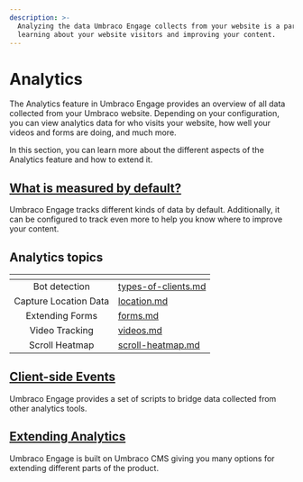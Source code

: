 ```yaml
---
description: >-
  Analyzing the data Umbraco Engage collects from your website is a part of
  learning about your website visitors and improving your content.
---
```


# Analytics

The Analytics feature in Umbraco Engage provides an overview of all data collected from your Umbraco website. Depending on your configuration, you can view analytics data for who visits your website, how well your videos and forms are doing, and much more.

In this section, you can learn more about the different aspects of the Analytics feature and how to extend it.

## [What is measured by default?](what-is-measured-by-default.md)

Umbraco Engage tracks different kinds of data by default. Additionally, it can be configured to track even more to help you know where to improve your content.

## Analytics topics

<table data-view="cards"><thead><tr><th align="center"></th><th data-hidden data-card-target data-type="content-ref"></th></tr></thead><tbody><tr><td align="center">Bot detection</td><td><a href="types-of-clients.md">types-of-clients.md</a></td></tr><tr><td align="center">Capture Location Data</td><td><a href="location.md">location.md</a></td></tr><tr><td align="center">Extending Forms</td><td><a href="forms.md">forms.md</a></td></tr><tr><td align="center">Video Tracking</td><td><a href="videos.md">videos.md</a></td></tr><tr><td align="center">Scroll Heatmap</td><td><a href="scroll-heatmap.md">scroll-heatmap.md</a></td></tr></tbody></table>

## [Client-side Events](client-side-events-and-additional-javascript-files/)

Umbraco Engage provides a set of scripts to bridge data collected from other analytics tools.

## [Extending Analytics](extending-analytics/)

Umbraco Engage is built on Umbraco CMS giving you many options for extending different parts of the product.

